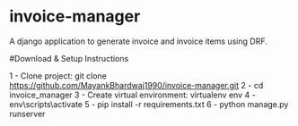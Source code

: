 # invoice-manager
A django application to generate invoice and invoice items using DRF.

#Download & Setup Instructions

1 - Clone project: git clone https://github.com/MayankBhardwaj1990/invoice-manager.git
2 - cd invoice_manager
3 - Create virtual environment: virtualenv env
4 - env\scripts\activate
5 - pip install -r requirements.txt
6 - python manage.py runserver
